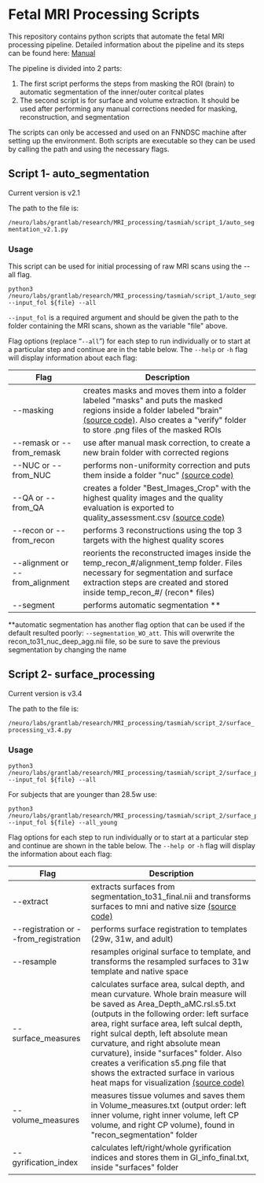 # Fetal MRI Processing Scripts

This repository contains python scripts that automate the fetal MRI processing pipeline. Detailed information about the pipeline and its steps can be found here: [Manual](https://docs.google.com/document/d/1HlpgPguOVPi5-OvLSErXkho5lGzMlBmZahVWLOd30-M/edit?usp=sharing) 


The pipeline is divided into 2 parts: 

1) The first script performs the steps from masking the ROI (brain) to automatic segmentation of the inner/outer coritcal plates
2) The second script is for surface and volume extraction. It should be used after performing any manual corrections needed for masking, reconstruction, and segmentation

The scripts can only be accessed and used on an FNNDSC machine after setting up the environment. Both scripts are executable so they can be used by calling the path and using the necessary flags. 

## **Script 1- auto_segmentation**

Current version is  v2.1

The path to the file is:

``/neuro/labs/grantlab/research/MRI_processing/tasmiah/script_1/auto_segmentation_v2.1.py``

### **Usage**
This script can be used for initial processing of raw MRI scans using the --all flag.

``` 
python3 /neuro/labs/grantlab/research/MRI_processing/tasmiah/script_1/auto_segmentation_v2.1.py --input_fol ${file} --all 
```

`--input_fol` is a required argument and should be given the path to the folder containing the MRI scans, shown as the variable "file" above. 

Flag options (replace “`--all`”) for each step to run individually or to start at a particular step and continue are in the table below.  The `--help` or `-h` flag will display information about each flag:

Flag         | Description
------------ | -------------
--masking | creates masks and moves them into a folder labeled "masks" and puts the masked regions inside a folder labeled "brain" [(source code)](https://github.com/sofia-urosa/brain-masking). Also creates a  "verify" folder to store .png files of the masked ROIs 
--remask or --from_remask| use after manual mask correction, to create a new brain folder with corrected regions
--NUC or --from_NUC | performs non-uniformity correction and puts them inside a folder "nuc" [(source code)](https://github.com/FNNDSC/pl-ANTs_N4BiasFieldCorrection) 
--QA or --from_QA | creates a folder "Best_Images_Crop" with the highest quality images and the quality evaluation is exported to quality_assessment.csv [(source code)](https://github.com/FNNDSC/pl-fetal-brain-assessment)
--recon or --from_recon |  performs 3 reconstructions using the top 3 targets with the highest quality scores
--alignment or --from_alignment | reorients the reconstructed images inside the temp_recon_#/alignment_temp folder. Files necessary for segmentation and surface extraction steps are created and stored inside temp_recon_#/ (recon* files)
--segment | performs automatic segmentation **

**automatic segmentation has another flag option that can be used if the default resulted poorly: ```--segmentation_WO_att```. This will overwrite the recon_to31_nuc_deep_agg.nii file, so be sure to save the previous segmentation by changing the name


## **Script 2- surface_processing**

Current version is  v3.4

The path to the file is:

`/neuro/labs/grantlab/research/MRI_processing/tasmiah/script_2/surface_processing_v3.4.py
`
### **Usage**
``` 
python3 /neuro/labs/grantlab/research/MRI_processing/tasmiah/script_2/surface_processing_v3.4.py --input_fol ${file} --all
```
For subjects that are younger than 28.5w use:
```
python3 /neuro/labs/grantlab/research/MRI_processing/tasmiah/script_2/surface_processing_v3.4.py --input_fol ${file} --all_young

```
Flag options for each step to run individually or to start at a particular step and continue are shown in the table below. The `--help `or `-h` flag will display the information about each flag:

Flag         | Description
------------ | -------------
--extract | extracts surfaces from segmentation_to31_final.nii and transforms surfaces to mni and native size [(source code)](https://github.com/FNNDSC/pl-fetal-surface-extract)
--registration or --from_registration   | performs surface registration to templates (29w, 31w, and adult)
--resample | resamples original surface to template, and transforms the resampled surfaces to 31w template and native space
--surface_measures | calculates surface area, sulcal depth, and mean curvature. Whole brain measure will be saved as Area_Depth_aMC.rsl.s5.txt (outputs in the following order: left surface area, right surface area, left sulcal depth, right sulcal depth, left absolute mean curvature, and right absolute mean curvature), inside "surfaces" folder. Also creates a verification s5.png file that shows the extracted surface in various heat maps for visualization [(source code)](https://github.com/FNNDSC/pl-surfigures)
--volume_measures | measures tissue volumes and saves them in Volume_measures.txt (output order: left inner volume, right inner volume, left CP volume, and right CP volume), found in "recon_segmentation" folder 
--gyrification_index | calculates left/right/whole gyrification indices and stores them in  GI_info_final.txt, inside "surfaces" folder
